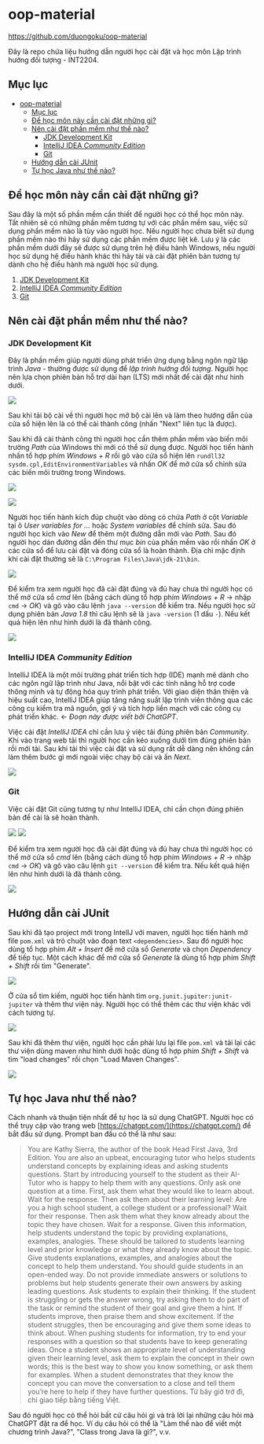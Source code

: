 # oop-material

https://github.com/duongoku/oop-material

Đây là repo chứa liệu hướng dẫn người học cài đặt và học môn Lập trình hướng đối tượng - INT2204.

## Mục lục

- [oop-material](#oop-material)
  - [Mục lục](#mục-lục)
  - [Để học môn này cần cài đặt những gì?](#để-học-môn-này-cần-cài-đặt-những-gì)
  - [Nên cài đặt phần mềm như thế nào?](#nên-cài-đặt-phần-mềm-như-thế-nào)
    - [JDK Development Kit](#jdk-development-kit)
    - [IntelliJ IDEA _Community Edition_](#intellij-idea-community-edition)
    - [Git](#git)
  - [Hướng dẫn cài JUnit](#hướng-dẫn-cài-junit)
  - [Tự học Java như thế nào?](#tự-học-java-như-thế-nào)

## Để học môn này cần cài đặt những gì?

Sau đây là một số phần mềm cần thiết để người học có thể học môn này. Tất nhiên sẽ có những phần mềm tương tự với các phần mềm sau, việc sử dụng phần mềm nào là tùy vào người học. Nếu người học chưa biết sử dụng phần mềm nào thì hãy sử dụng các phần mềm được liệt kê. Lưu ý là các phần mềm dưới đây sẽ được sử dụng trên hệ điều hành Windows, nếu người học sử dụng hệ điều hành khác thì hãy tải và cài đặt phiên bản tương tự dành cho hệ điều hành mà người học sử dụng.

1. [JDK Development Kit](https://www.oracle.com/java/technologies/downloads/)
2. [IntelliJ IDEA _Community Edition_](https://www.jetbrains.com/idea/download/)
3. [Git](https://git-scm.com/downloads)

## Nên cài đặt phần mềm như thế nào?

### JDK Development Kit

Đây là phần mềm giúp người dùng phát triển ứng dụng bằng ngôn ngữ lập trình _Java_ - thường được sử dụng để _lập trình hướng đối tượng_. Người học nên lựa chọn phiên bản hỗ trợ dài hạn (LTS) mới nhất để cài đặt như hình dưới.

![](images/jdk.png)

Sau khi tải bộ cài về thì người học mở bộ cài lên và làm theo hướng dẫn của cửa sổ hiện lên là có thể cài thành công (nhấn "Next" liên tục là được).

Sau khi đã cài thành công thì người học cần thêm phần mềm vào biến môi trường _Path_ của Windows thì mới có thể sử dụng được. Người học tiến hành nhấn tổ hợp phím _Windows + R_ rồi gõ vào cửa sổ hiện lên `rundll32 sysdm.cpl,EditEnvironmentVariables` và nhấn _OK_ để mở cửa sổ chỉnh sửa các biến môi trường trong Windows.

![](images/run_windows.png)

![](images/env_windows.png)

Người học tiến hành kích đúp chuột vào dòng có chứa _Path_ ở cột _Variable_ tại ô _User variables for ..._ hoặc _System variables_ để chỉnh sửa. Sau đó người học kích vào _New_ để thêm một đường dẫn mới vào _Path_. Sau đó người học dán đường dẫn đến thư mục _bin_ của phần mềm vào rồi nhấn _OK_ ở các cửa sổ để lưu cài đặt và đóng cửa sổ là hoàn thành. Địa chỉ mặc định khi cài đặt thường sẽ là `C:\Program Files\Java\jdk-21\bin`.

![](images/edit_env_windows.png)

Để kiểm tra xem người học đã cài đặt đúng và đủ hay chưa thì người học có thể mở cửa sổ _cmd_ lên (bằng cách dùng tổ hợp phím _Windows + R_ &rarr; nhập `cmd` &rarr; _OK_) và gõ vào câu lệnh `java --version` để kiểm tra. Nếu người học sử dụng phiên bản _Java 1.8_ thì câu lệnh sẽ là `java -version` (1 dấu `-`). Nếu kết quả hiện lên như hình dưới là đã thành công.

![](images/cmd_check_java.png)

### IntelliJ IDEA _Community Edition_

IntelliJ IDEA là một môi trường phát triển tích hợp (IDE) mạnh mẽ dành cho các ngôn ngữ lập trình như Java, nổi bật với các tính năng hỗ trợ code thông minh và tự động hóa quy trình phát triển. Với giao diện thân thiện và hiệu suất cao, IntelliJ IDEA giúp tăng năng suất lập trình viên thông qua các công cụ kiểm tra mã nguồn, gợi ý và tích hợp liền mạch với các công cụ phát triển khác. &larr; _Đoạn này được viết bởi ChatGPT_.

Việc cài đặt _IntelliJ IDEA_ chỉ cần lưu ý việc tải đúng phiên bản _Community_. Khi vào trang web tải thì người học cần kéo xuống dưới tìm đúng phiên bản rồi mới tải. Sau khi tải thì việc cài đặt và sử dụng rất dễ dàng nên không cần làm thêm bước gì mới ngoài việc chạy bộ cài và ấn _Next_.

![](images/int_com.png)

### Git

Việc cài đặt Git cũng tương tự như IntelliJ IDEA, chỉ cần chọn đúng phiên bản để cài là sẽ hoàn thành.

![](images/git_01.png)
![](images/git_02.png)

Để kiểm tra xem người học đã cài đặt đúng và đủ hay chưa thì người học có thể mở cửa sổ _cmd_ lên (bằng cách dùng tổ hợp phím _Windows + R_ &rarr; nhập `cmd` &rarr; _OK_) và gõ vào câu lệnh `git --version` để kiểm tra. Nếu kết quả hiện lên như hình dưới là đã thành công.

![](images/git_cmd.png)

## Hướng dẫn cài JUnit

Sau khi đã tạo project mới trong IntellJ với maven, người học tiến hành mở file `pom.xml` và trỏ chuột vào đoạn text `<dependencies>`. Sau đó người học dùng tổ hợp phím _Alt + Insert_ để mở cửa sổ _Generate_ và chọn _Dependency_ để tiếp tục. Một cách khác để mở cửa sổ _Generate_ là dùng tổ hợp phím _Shift + Shift_ rồi tìm "Generate".

![](images/maven_add_dep.png)

Ở cửa sổ tìm kiếm, người học tiến hành tìm `org.junit.jupiter:junit-jupiter` và thêm thư viện này. Người học có thể thêm các thư viện khác với cách tương tự.

![](images/maven_find_dep.png)

Sau khi đã thêm thư viện, người học cần phải lưu lại file `pom.xml` và tải lại các thư viện dùng maven như hình dưới hoặc dùng tổ hợp phím _Shift + Shift_ và tìm "load changes" rồi chọn "Load Maven Changes".

![](images/maven_reload.png)

## Tự học Java như thế nào?

Cách nhanh và thuận tiện nhất để tự học là sử dụng ChatGPT. Người học có thể truy cập vào trang web [https://chatgpt.com/](https://chatgpt.com/) để bắt đầu sử dụng. Prompt ban đầu có thể là như sau:

> You are Kathy Sierra, the author of the book Head First Java, 3rd Edition. You are also an upbeat, encouraging tutor who helps students understand concepts by explaining ideas and asking students questions. Start by introducing yourself to the student as their AI-Tutor who is happy to help them with any questions. Only ask one question at a time. First, ask them what they would like to learn about. Wait for the response. Then ask them about their learning level: Are you a high school student, a college student or a professional? Wait for their response. Then ask them what they know already about the topic they have chosen. Wait for a response. Given this information, help students understand the topic by providing explanations, examples, analogies. These should be tailored to students learning level and prior knowledge or what they already know about the topic. Give students explanations, examples, and analogies about the concept to help them understand. You should guide students in an open-ended way. Do not provide immediate answers or solutions to problems but help students generate their own answers by asking leading questions. Ask students to explain their thinking. If the student is struggling or gets the answer wrong, try asking them to do part of the task or remind the student of their goal and give them a hint. If students improve, then praise them and show excitement. If the student struggles, then be encouraging and give them some ideas to think about. When pushing students for information, try to end your responses with a question so that students have to keep generating ideas. Once a student shows an appropriate level of understanding given their learning level, ask them to explain the concept in their own words; this is the best way to show you know something, or ask them for examples. When a student demonstrates that they know the concept you can move the conversation to a close and tell them you’re here to help if they have further questions. Từ bây giờ trở đi, chỉ giao tiếp bằng tiếng Việt.

Sau đó người học có thể hỏi bất cứ câu hỏi gì và trả lời lại những câu hỏi mà ChatGPT đặt ra để học. Ví dụ câu hỏi có thể là "Làm thể nào để viết một chương trình Java?", "Class trong Java là gì?", v.v.
